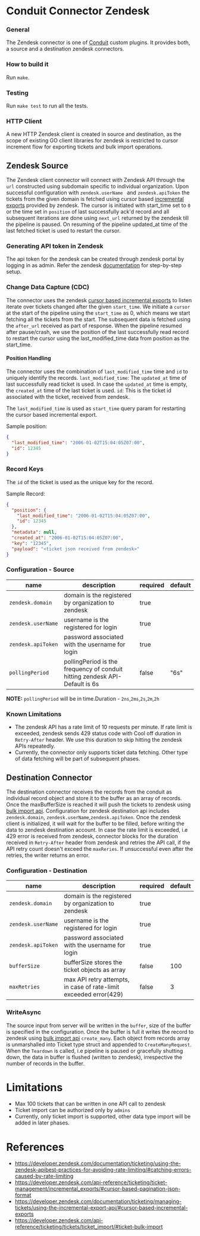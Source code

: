 # Conduit Connector Zendesk

### General

The Zendesk connector is one of [Conduit](https://github.com/ConduitIO/conduit) custom plugins. It provides both, a source
and a destination zendesk connectors.

### How to build it

Run `make`.

### Testing

Run `make test` to run all the tests.

### HTTP Client
A new HTTP Zendesk client is created in source and destination, as the scope of existing GO client libraries for zendesk is restricted to cursor increment flow for exporting tickets and bulk import operations.

## Zendesk Source

The Zendesk client connector will connect with Zendesk API through the `url` constructed using subdomain specific to individual organization. Upon successful configuration with `zendesk.userName ` and `zendesk.apiToken` the tickets from the given domain is fetched using cursor based [incremental exports](https://developer.zendesk.com/api-reference/ticketing/ticket-management/incremental_exports/) provided by zendesk. The cursor is initiated with start_time set to `0` or the time set in `position` of last successfully ack'd record and all subsequent iterations are done using `next_url` returned by the zendesk till the pipeline is paused. On resuming of the pipeline updated_at time of the last fetched ticket is used to restart the cursor.

### Generating API token in Zendesk
The api token for the zendesk can be created through zendesk portal by logging in as admin. Refer the zendesk [documentation](https://support.zendesk.com/hc/en-us/articles/4408889192858-Generating-a-new-API-token#topic_bsw_lfg_mmb) for step-by-step setup.

### Change Data Capture (CDC)
The connector uses the zendesk [cursor based incremental exports](https://developer.zendesk.com/api-reference/ticketing/ticket-management/incremental_exports/) to listen iterate over tickets changed after the given `start_time`. 
We initiate a `cursor` at the start of the pipeline using the `start_time` as 0, which means we start fetching all the tickets from the start. The subsequent data is fetched using the `after_url` received as part of response.
When the pipeline resumed after pause/crash, we use the position of the last successfully read record to restart the cursor using the last_modified_time data from position as the start_time.  


#### Position Handling

The connector uses the combination of `last_modified_time` time and `id` to uniquely identify the records.
`last_modified_time`: The `updated_at` time of last successfully read ticket is used. In case the `updated_at` time is empty, 
the `created_at` time of the last ticket is used.
`id`: This is the ticket id associated with the ticket, received from zendesk.

The `last_modified_time` is used as `start_time` query param for restarting the cursor based incremental export.  

Sample position:
```json
{
  "last_modified_time": "2006-01-02T15:04:05Z07:00",
  "id": 12345
}
```

### Record Keys

The `id` of the ticket is used as the unique key for the record.

Sample Record:
```json
{
  "position": {
    "last_modified_time": "2006-01-02T15:04:05Z07:00",
    "id": 12345
  },
  "metadata": null,
  "created_at": "2006-01-02T15:04:05Z07:00",
  "key": "12345",
  "payload": "<ticket json received from zendesk>"
}
```

### Configuration - Source

| name                  | description                                                                  | required | default |
| -------               |------------------------------------------------------------------------------| -------- |---------|
|`zendesk.domain`       | domain is the registered by organization to zendesk                          | true     |         |
|`zendesk.userName`     | username is the registered for login                                         | true     |         |
|`zendesk.apiToken`     | password associated with the username for login                              | true     |         |
|`pollingPeriod`        | pollingPeriod is the frequency of conduit hitting zendesk API- Default is 6s | false    | "6s"    |

**NOTE:** `pollingPeriod` will be in time.Duration - `2ns`,`2ms`,`2s`,`2m`,`2h`

### Known Limitations

* The zendesk API has a rate limit of 10 requests per minute. If rate limit is exceeded, zendesk sends 429 status code with Cool off duration in `Retry-After` header.
We use this duration to skip hitting the zendesk APIs repeatedly.
* Currently, the connector only supports ticket data fetching. Other type of data fetching will be part of subsequent phases.


## Destination Connector
The destination connector receives the records from the conduit as individual record object and store it to the buffer as an array of records. Once the maxBufferSize is reached it will push the tickets to zendesk using [bulk import api](https://developer.zendesk.com/api-reference/ticketing/tickets/ticket_import/#ticket-bulk-import). Configuration for zendesk destination api includes `zendesk.domain`, `zendesk.userName`,`zendesk.apiToken`. Once the zendesk client is initialized, it will wait for the buffer to be filled, before writing the data to zendesk destination account.
In case the rate limit is exceeded, i.e 429 error is received from zendesk, connector blocks for the duration received in `Retry-After` header from zendesk and retries the API call, if the API retry count doesn't exceed the `maxReries`. If unsuccessful even after the retries, the writer returns an error. 

### Configuration - Destination
| name               | description                                                        | required | default |
|--------------------|--------------------------------------------------------------------| -------- |---------|
| `zendesk.domain`   | domain is the registered by organization to zendesk                | true     |         |
| `zendesk.userName` | username is the registered for login                               | true     |         |
| `zendesk.apiToken` | password associated with the username for login                    | true     |         |
| `bufferSize`       | bufferSize stores the ticket objects as array                      | false    | 100     |
| `maxRetries`       | max API retry attempts, in case of rate-limit exceeded error(429)  | false    | 3       |

### WriteAsync
The source input from server will be written in the `buffer`, size of the buffer is specified in the configuration. Once the buffer is full it writes the record to zendesk using [bulk import api](https://developer.zendesk.com/api-reference/ticketing/tickets/ticket_import/#ticket-bulk-import) `create_many`. Each object from records array is unmarshalled into Ticket type struct and appended to `CreateManyRequest`.
When the `Teardown` is called, i.e pipeline is paused or gracefully shutting down, the data in buffer is flushed (written to zendesk), irrespective the number of records in the buffer.

# Limitations
- Max 100 tickets that can be written in one API call to zendesk 
- Ticket import can be authorized only by `admins`
- Currently, only ticket import is supported, other data type import will be added in later phases. 

# References

- https://developer.zendesk.com/documentation/ticketing/using-the-zendesk-apibest-practices-for-avoiding-rate-limiting/#catching-errors-caused-by-rate-limiting
- https://developer.zendesk.com/api-reference/ticketing/ticket-management/incremental_exports/#cursor-based-pagination-json-format
- https://developer.zendesk.com/documentation/ticketing/managing-tickets/using-the-incremental-export-api/#cursor-based-incremental-exports
- https://developer.zendesk.com/api-reference/ticketing/tickets/ticket_import/#ticket-bulk-import